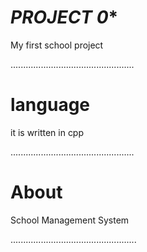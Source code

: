 
# ***PROJECT 0****

My first school project

.................................................
# language
it is written in cpp

.................................................
# About 

School Management System

..................................................